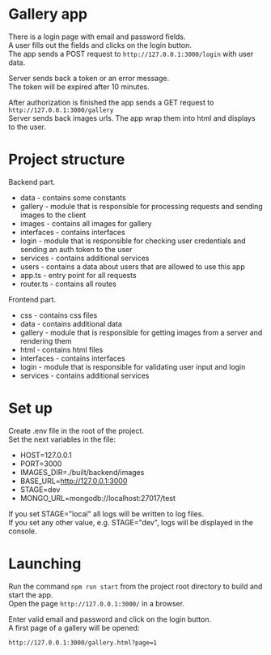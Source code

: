 # Gallery app

There is a login page with email and password fields.  
A user fills out the fields and clicks on the login button.  
The app sends a POST request to `http://127.0.0.1:3000/login`
with user data.

Server sends back a token or an error message.  
The token will be expired after 10 minutes.

After authorization is finished the app sends a GET request to `http://127.0.0.1:3000/gallery`  
Server sends back images urls. The app wrap them into html and displays to the user.

# Project structure

Backend part.

- data - contains some constants
- gallery - module that is responsible for processing requests and sending images to the client
- images - contains all images for gallery
- interfaces - contains interfaces
- login - module that is responsible for checking user credentials and sending an auth token to the user
- services - contains additional services
- users - contains a data about users that are allowed to use this app
- app.ts - entry point for all requests
- router.ts - contains all routes  
  
Frontend part.

- css - contains css files
- data - contains additional data
- gallery - module that is responsible for getting images from a server and rendering them
- html - contains html files
- interfaces - contains interfaces
- login - module that is responsible for validating user input and login
- services - contains additional services

# Set up

Create .env file in the root of the project.  
Set the next variables in the file:

- HOST=127.0.0.1
- PORT=3000
- IMAGES_DIR=./built/backend/images
- BASE_URL=http://127.0.0.1:3000
- STAGE=dev 
- MONGO_URL=mongodb://localhost:27017/test

If you set STAGE="local" all logs will be written to log files.  
If you set any other value, e.g. STAGE="dev", logs will be displayed in the console.

# Launching

Run the command `npm run start` from the project root directory to build and start the app.  
Open the page `http://127.0.0.1:3000/` in a browser.

Enter valid email and password and click on the login button.  
A first page of a gallery will be opened:

`http://127.0.0.1:3000/gallery.html?page=1`
